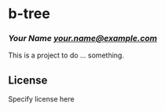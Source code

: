 # b-tree
### _Your Name <your.name@example.com>_

This is a project to do ... something.

## License

Specify license here

